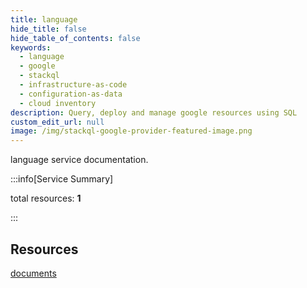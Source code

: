 ```yaml
---
title: language
hide_title: false
hide_table_of_contents: false
keywords:
  - language
  - google
  - stackql
  - infrastructure-as-code
  - configuration-as-data
  - cloud inventory
description: Query, deploy and manage google resources using SQL
custom_edit_url: null
image: /img/stackql-google-provider-featured-image.png
---
```


language service documentation.

:::info[Service Summary]

total resources: __1__  

:::

## Resources
<div class="row">
<div class="providerDocColumn">
<a href="/language/documents/">documents</a>
</div>
<div class="providerDocColumn">

</div>
</div>
